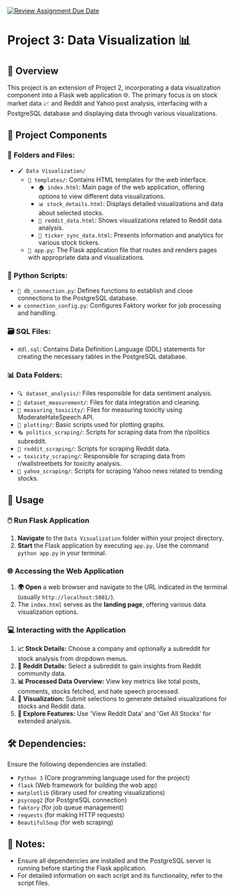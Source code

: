 [![Review Assignment Due Date](https://classroom.github.com/assets/deadline-readme-button-24ddc0f5d75046c5622901739e7c5dd533143b0c8e959d652212380cedb1ea36.svg)](https://classroom.github.com/a/QM6TDYML)

<!-- 
# Project Title

## Table of Contents
1. [Introduction](#introduction)
2. [File Descriptions](#file-descriptions)
3. [Installation](#installation)
4. [Usage](#usage)

## Introduction
Brief description of the project.

## File Descriptions
- `file1.ext`: Brief description of what `file1.ext` does.
- `file2.ext`: Brief description of what `file2.ext` does.
- `file3.ext`: Brief description of what `file3.ext` does.
- `directory/`: Brief description of what files in `directory/` do.

## Installation
Instructions for how to install and setup your project.

## Usage
Instructions for how to use your project after it's installed. -->

# Project 3: Data Visualization 📊

## 🌟 Overview
This project is an extension of Project 2, incorporating a data visualization component into a Flask web application 🌐. The primary focus is on stock market data 📈 and Reddit and Yahoo post analysis, interfacing with a PostgreSQL database and displaying data through various visualizations.

## 📁 Project Components

### 📂 Folders and Files:

- `🖌️ Data Visualization/`
  - `📄 templates/`: Contains HTML templates for the web interface.
    - `🏠 index.html`: Main page of the web application, offering options to view different data visualizations.
    - `📊 stock_details.html`: Displays detailed visualizations and data about selected stocks.
    - `💬 reddit_data.html`: Shows visualizations related to Reddit data analysis.
    - `📝 ticker_sync_data.html`: Presents information and analytics for various stock tickers.
  - `🚀 app.py`: The Flask application file that routes and renders pages with appropriate data and visualizations.

### 🐍 Python Scripts:

- `🔗 db_connection.py`: Defines functions to establish and close connections to the PostgreSQL database.
- `⚙️ connection_config.py`: Configures Faktory worker for job processing and handling.

### 🗃️ SQL Files:

- `ddl.sql`: Contains Data Definition Language (DDL) statements for creating the necessary tables in the PostgreSQL database.

### 📊 Data Folders:

- `🔍 dataset_analysis/`: Files responsible for data sentiment analysis.
- `🧹 dataset_measurement/`: Files for data integration and cleaning.
- `🔬 measuring_toxicity/`: Files for measuring toxicity using ModerateHateSpeech API.
- `🎨 plotting/`: Basic scripts used for plotting graphs.
- `🗞️ politics_scraping/`: Scripts for scraping data from the r/politics subreddit.
- `👥 reddit_scraping/`: Scripts for scraping Reddit data.
- `☣️ toxicity_scraping/`: Responsible for scraping data from r/wallstreetbets for toxicity analysis.
- `📰 yahoo_scraping/`: Scripts for scraping Yahoo news related to trending stocks.


## 🚀 Usage

### 🖱️ Run Flask Application
1. **Navigate** to the `Data Visualization` folder within your project directory.
2. **Start** the Flask application by executing `app.py`. Use the command `python app.py` in your terminal.

### 🌐 Accessing the Web Application
1. **🌍 Open** a web browser and navigate to the URL indicated in the terminal (usually `http://localhost:5001/`).
2. The `index.html` serves as the **landing page**, offering various data visualization options.

### 💻 Interacting with the Application

1. **📈 Stock Details:** Choose a company and optionally a subreddit for stock analysis from dropdown menus.
2. **💬 Reddit Details:** Select a subreddit to gain insights from Reddit community data.
3. **📊 Processed Data Overview:** View key metrics like total posts, comments, stocks fetched, and hate speech processed.
4. **🎨 Visualization:** Submit selections to generate detailed visualizations for stocks and Reddit data.
5. **🔭 Explore Features:** Use 'View Reddit Data' and 'Get All Stocks' for extended analysis.

## 🛠️ Dependencies:

Ensure the following dependencies are installed:

- `Python 3` (Core programming language used for the project)
- `flask` (Web framework for building the web app)
- `matplotlib` (library used for creating visualizations)
- `psycopg2` (for PostgreSQL connection)
- `faktory` (for job queue management)
- `requests` (for making HTTP requests)
- `BeautifulSoup` (for web scraping)

## 📝 Notes:

- Ensure all dependencies are installed and the PostgreSQL server is running before starting the Flask application.
- For detailed information on each script and its functionality, refer to the script files.